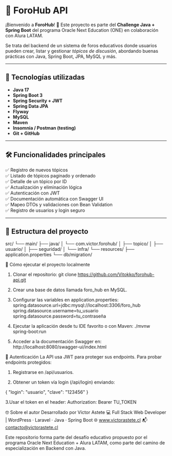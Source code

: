 # 🧠 ForoHub API

¡Bienvenido a **ForoHub**! 🚀 Este proyecto es parte del **Challenge Java + Spring Boot** del programa Oracle Next Education (ONE) en colaboración con Alura LATAM.

Se trata del backend de un sistema de foros educativos donde usuarios pueden crear, listar y gestionar *tópicos de discusión*, abordando buenas prácticas con Java, Spring Boot, JPA, MySQL y más.

---

## 📌 Tecnologías utilizadas

- **Java 17**
- **Spring Boot 3**
- **Spring Security + JWT**
- **Spring Data JPA**
- **Flyway**
- **MySQL**
- **Maven**
- **Insomnia / Postman (testing)**
- **Git + GitHub**

---

## 🛠️ Funcionalidades principales

✅ Registro de nuevos tópicos  
✅ Listado de tópicos paginado y ordenado  
✅ Detalle de un tópico por ID  
✅ Actualización y eliminación lógica  
✅ Autenticación con JWT  
✅ Documentación automática con Swagger UI  
✅ Mapeo DTOs y validaciones con Bean Validation  
✅ Registro de usuarios y login seguro

---

## 📂 Estructura del proyecto


src/
 └── main/
      ├── java/
      │    └── com.victor.forohub/
      │         ├── topico/
      │         ├── usuario/
      │         ├── seguridad/
      │         └── infra/
      └── resources/
           ├── application.properties
           └── db/migration/

🧪 Cómo ejecutar el proyecto localmente
1. Clonar el repositorio:
git clone https://github.com/Vitokko/forohub-api.git

2. Crear una base de datos llamada foro_hub en MySQL.

3. Configurar las variables en application.properties:
spring.datasource.url=jdbc:mysql://localhost:3306/foro_hub
spring.datasource.username=tu_usuario
spring.datasource.password=tu_contraseña

4. Ejecutar la aplicación desde tu IDE favorito o con Maven:
./mvnw spring-boot:run

5. Acceder a la documentación Swagger en:
http://localhost:8080/swagger-ui/index.html		

🔐 Autenticación
La API usa JWT para proteger sus endpoints.
Para probar endpoints protegidos:

1. Registrarse en /api/usuarios.

2. Obtener un token vía login (/api/login) enviando:

{
  "login": "usuario",
  "clave": "123456"
}

3.Usar el token en el header: Authorization: Bearer TU_TOKEN

🤓 Sobre el autor
Desarrollado por Víctor Astete
💻 Full Stack Web Developer | WordPress · Laravel · Java · Spring Boot
🌐 www.victorastete.cl
📬 contacto@victorastete.cl

Este repositorio forma parte del desafío educativo propuesto por el programa Oracle Next Education + Alura LATAM, como parte del camino de especialización en Backend con Java.
   

